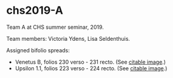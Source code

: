 # chs2019-A

Team A at CHS summer seminar, 2019.

Team members:  Victoria Ydens, Lisa Seldenthuis.

Assigned bifolio spreads:

- Venetus B, folios 230 verso - 231 recto.  (See [citable image](http://www.homermultitext.org/ict2/?urn=urn:cite2:hmt:vbbifolio.v1:vb_230v_231r).)
- Upsilon 1.1, folios 223 verso - 224 recto.  (See [citable image](http://www.homermultitext.org/ict2/?urn=urn:cite2:hmt:e3bifolio.v1:E3_223v_224r).)
